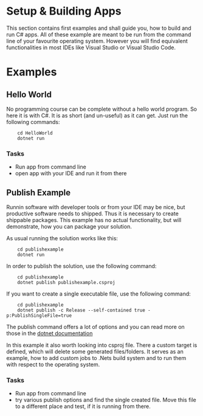 # Setup & Building Apps
This section contains first examples and shall guide you, how to build and run C# apps. All of these example are meant to be run from the command line of your favourite operating system. However you will find equivalent functionalities in most IDEs like Visual Studio or Visual Studio Code.

# Examples

## Hello World
No programming course can be complete without a hello world program. So here it is with C#. It is as short (and un-useful) as it can get. Just run the following commands:
```shell
    cd HelloWorld
    dotnet run 
```

### Tasks
* Run app from command line
* open app with your IDE and run it from there

## Publish Example
Runnin software with developer tools or from your IDE may be nice, but productive software needs to shipped. Thus it is necessary to create shippable packages. This example has no actual functionality, but will demonstrate, how you can package your solution.

As usual running the solution works like this:

```shell
    cd publishexample
    dotnet run 
```

In order to publish the solution, use the following command:
```shell
    cd publishexample
    dotnet publish publishexample.csproj  
```

If you want to create a single executable file, use the following command:
```shell
    cd publishexample
    dotnet publish -c Release --self-contained true -p:PublishSingleFile=true
```
The publish command offers a lot of options and you can read more on those in the [dotnet documentation](https://learn.microsoft.com/en-us/dotnet/core/tools/dotnet-publish)

In this example it also worth looking into csproj file. There a custom target is defined, which will delete some generated files/folders. It serves as an example, how to add custom jobs to .Nets build system and to run them with respect to the operating system.

### Tasks
* Run app from command line
* try various publish options and find the single created file. Move this file to a different place and test, if it is running from there.